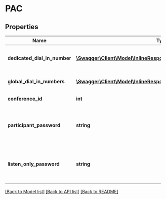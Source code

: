 # PAC

## Properties
Name | Type | Description | Notes
------------ | ------------- | ------------- | -------------
**dedicated_dial_in_number** | [**\Swagger\Client\Model\InlineResponse20048DedicatedDialInNumber[]**](InlineResponse20048DedicatedDialInNumber.md) | List of dedicated dial-in numbers. | [optional] 
**global_dial_in_numbers** | [**\Swagger\Client\Model\InlineResponse20048DedicatedDialInNumber[]**](InlineResponse20048DedicatedDialInNumber.md) | List of global dial-in numbers. | [optional] 
**conference_id** | **int** | Conference ID. | [optional] 
**participant_password** | **string** | Participant password: numeric value - length is less than 6. | [optional] 
**listen_only_password** | **string** | Listen-Only password: numeric value - length is less than 6. | [optional] 

[[Back to Model list]](../README.md#documentation-for-models) [[Back to API list]](../README.md#documentation-for-api-endpoints) [[Back to README]](../README.md)


